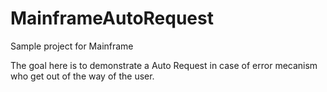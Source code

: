# MainframeAutoRequest
Sample project for Mainframe

The goal here is to demonstrate a Auto Request in case of error mecanism who get out of the way of the user.
